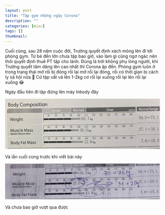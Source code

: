 ```yaml
---
layout: post
title: "Tập gym những ngày Corona"
description: ""
categories: [misc]
tags: []
thumbnail:
---
```


Cuối cùng, sau 28 năm cuộc đời, Trường quyết định xách mông lên đi tới phòng gym. Từ bé đến lớn chưa
tập bao giờ, vào làm gì cũng ngơ ngác nên thôi quyết định thuê PT tập cho lành. Đúng là trời không
phụ lòng người, khi Trường quyết tâm dâng lên cao nhất thì Corona ập đến. Phòng gym luôn ở trong
trạng thái mở rồi bị đóng rồi lại mở rồi lại đóng, rồi có thời gian bị cách ly xã hội nữa 🥲 Cứ tập
vất vả lên 1-2kg cơ rồi lại xuống rồi lại lên rồi lại xuống 😂 

Ngày đầu tiên đi tập đứng lên máy Inbody đây

![First day](/files/2021-04-30-homegym/first.jpeg)

Và lần cuối cùng trước khi viết bài này

![Now](/files/2021-04-30-homegym/now.jpeg)

Và chưa bao giờ vượt qua được
